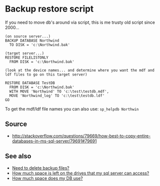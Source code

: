 ﻿# Backup restore script

If you need to move db's around via script, this is me trusty old script since 2000...

    (on source server...)
    BACKUP DATABASE Northwind
      TO DISK = 'c:\Northwind.bak'

    (target server...)
    RESTORE FILELISTONLY
      FROM DISK = 'c:\Northwind.bak'

    (look at the device names... and determine where you want the mdf and
    ldf files to go on this target server)

    RESTORE DATABASE TestDB
      FROM DISK = 'c:\Northwind.bak'
      WITH MOVE 'Northwind' TO 'c:\test\testdb.mdf',
      MOVE 'Northwind_log' TO 'c:\test\testdb.ldf'
    GO

To get the mdf/ldf file names you can also use: `sp_helpdb Northwin`

## Source

 * http://stackoverflow.com/questions/79669/how-best-to-copy-entire-databases-in-ms-sql-server/79691#79691

## See also

 * [Need to delete backup files?](delete_backup_files.md)
 * [How much space is left on the drives that my sql server can access?](drive_sizes.md)
 * [How much space does my DB use?](how_much_space_does_my_db_use.md)
